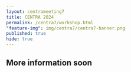 ```yaml
---
layout: centrameeting7
title: CENTRA 2024
permalink: /centra7/workshop.html
"feature-img": img/centra7/centra7-banner.png
published: true
hide: true
---
```


## More information soon

<!--## Abstract Submission for Cloud-Edge Fusion for the Computing Continuum

While the potential of Artificial Intelligence (AI) is practically unlimited, its ramifications are often contextual based on localized (country) situations. We invite CENTRA researchers, practitioners, and professionals to submit short abstracts to the 1-day workshop on Globally Situated Perspectives on AI in the Edge-Cloud-HPC Continuum. The workshop aims for a series of short papers that explore artificial intelligence (AI) and edge computing, specifically focusing on:
- Regional or global issues in the continuum from edge devices to cloud infrastructure for AI
- Global research partnerships for rapid responses to global issues
- Edge computing architectures and post 5G implications for AI applications
- Lightweight and efficient AI models for edge devices, Edge-based AI inference optimization techniques
- Resource management, workload allocation, data sharing in edge-cloud systems, Hybrid edge-cloud architectures for AI applications
- AI ethics and trustworthiness

[A draft schedule for the workshop is available via SCHED](https://centra6.sched.com/)

## Submission Guidelines:

- We welcome 1-2 page abstracts (U.S. letter – 8.5″x11″), using the [IEEE proceedings template](https://www.ieee.org/conferences/publishing/templates.html). Abstracts must be submitted as a PDF file.
- Submissions must be original and should present novel research contributions or innovative practical applications related to the workshop topics. 
- Authors may submit their contributions to [PTI@IU](mailto:pti@iu.edu).
- Abstracts will be published as a collection to [IUScholarWorks](https://scholarworks.iu.edu/dspace/).
- Optional: In lieu of an abstract, authors may submit a five-page paper as the final deliverable.

## Important Dates:

- Paper  submissions deadline: August 25, 2023
- Notification of acceptance: September 01, 2023
- Camera-ready deadline: September 15, 2023

For more information, contact the workshop organisers at [PTI@IU](mailto:pti@iu.edu).

## Registration

All workshop participants must be registered for CENTRA 6. Details about registration and procedures can be found in the menu on the left. For any inquiries or further information, contact us at [PTI@IU](mailto:pti@iu.edu).

A modest amount of funding has been appropriated for student participants, with priority given to those: (1) traveling internationally and (2) participating in a presentation, panel, etc. Students who might need support should indicate such when submitting their abstracts for the workshop call for participation or via email to [PTI@IU](mailto:pti@iu.edu).

We look forward to an engaging workshop on Globally Situated Perspectives on AI in the Edge-Cloud-HPC Continuum!-->
